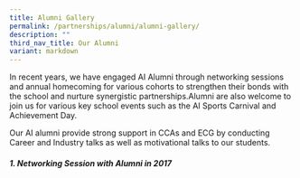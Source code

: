 ```yaml
---
title: Alumni Gallery
permalink: /partnerships/alumni/alumni-gallery/
description: ""
third_nav_title: Our Alumni
variant: markdown
---
```

<p>In recent years, we have engaged AI Alumni through networking sessions and annual homecoming for various cohorts to strengthen their bonds with the school and nurture synergistic partnerships.Alumni are also welcome to join us for various key school events such as the AI Sports Carnival and Achievement Day.</p>

<p>Our AI alumni provide strong support in CCAs and ECG by conducting Career and Industry talks as well as motivational talks to our students.
</p>

<h5>1. Networking Session with Alumni in 2017</h5>